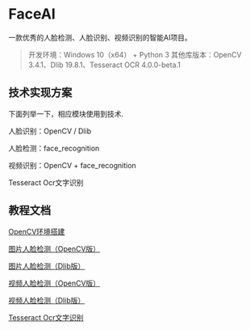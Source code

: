 # FaceAI

一款优秀的人脸检测、人脸识别、视频识别的智能AI项目。

>开发环境：Windows 10（x64） + Python 3
>其他库版本：OpenCV 3.4.1、Dlib 19.8.1、Tesseract OCR 4.0.0-beta.1

## 技术实现方案 ##

下面列举一下，相应模块使用到技术.

人脸识别：OpenCV / Dlib

人脸检测：face_recognition

视频识别：OpenCV + face_recognition

Tesseract Ocr文字识别


## 教程文档 ##

[OpenCV环境搭建](doc/huanjingdajian.md)

[图片人脸检测（OpenCV版）](doc/jiance.md)

[图片人脸检测（Dlib版）](doc/jiance-dlib.md)

[视频人脸检测（OpenCV版）](doc/videojiance.md)

[视频人脸检测（Dlib版）](doc/videojiance-dlib.md)

[Tesseract Ocr文字识别](doc/tesseract.md)




